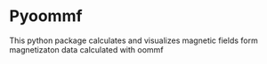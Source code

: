 # Pyoommf

This python package calculates and visualizes magnetic fields form magnetizaton data calculated with oommf
